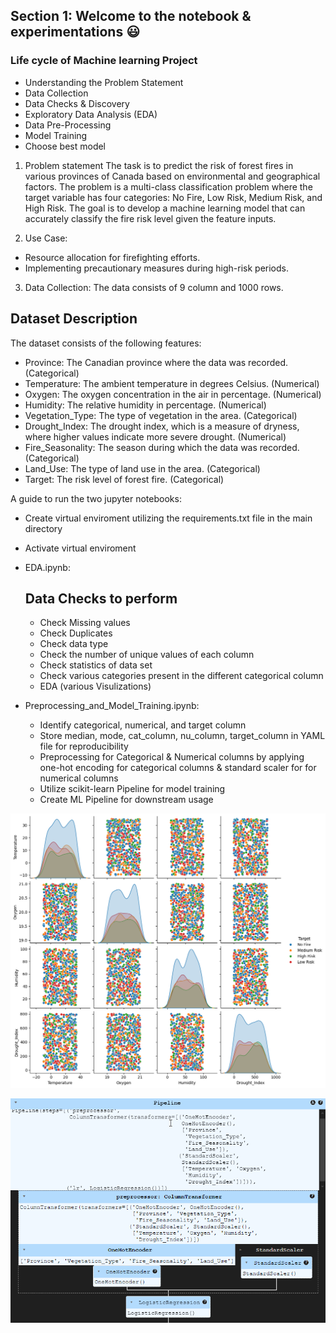 ## Section 1: Welcome to the notebook & experimentations :smiley:

### Life cycle of Machine learning Project
- Understanding the Problem Statement
- Data Collection
- Data Checks & Discovery
- Exploratory Data Analysis (EDA)
- Data Pre-Processing
- Model Training
- Choose best model

1) Problem statement
    The task is to predict the risk of forest fires in various provinces of Canada based on environmental and geographical factors. The problem is a multi-class classification problem where the target variable has four categories: No Fire, Low Risk, Medium Risk, and High Risk. The goal is to develop a machine learning model that can accurately classify the fire risk level given the feature inputs.

2) Use Case:
- Resource allocation for firefighting efforts.
- Implementing precautionary measures during high-risk periods.

3) Data Collection:
The data consists of 9 column and 1000 rows.

## Dataset Description
The dataset consists of the following features:
- Province: The Canadian province where the data was recorded. (Categorical)
- Temperature: The ambient temperature in degrees Celsius. (Numerical)
- Oxygen: The oxygen concentration in the air in percentage. (Numerical)
- Humidity: The relative humidity in percentage. (Numerical)
- Vegetation_Type: The type of vegetation in the area. (Categorical)
- Drought_Index: The drought index, which is a measure of dryness, where higher values indicate more severe drought. (Numerical)
- Fire_Seasonality: The season during which the data was recorded. (Categorical)
- Land_Use: The type of land use in the area. (Categorical)
- Target: The risk level of forest fire. (Categorical)


A guide to run the two jupyter notebooks:
- Create virtual enviroment utilizing the requirements.txt file in the main directory
- Activate virtual enviroment 
- EDA.ipynb:
    ## Data Checks to perform
    - Check Missing values
    - Check Duplicates
    - Check data type
    - Check the number of unique values of each column
    - Check statistics of data set
    - Check various categories present in the different categorical column
    - EDA (various Visulizations)

- Preprocessing_and_Model_Training.ipynb:
    - Identify categorical, numerical, and target column
    - Store median, mode, cat_column, nu_column, target_column in YAML file for reproducibility
    - Preprocessing for Categorical & Numerical columns by applying one-hot encoding for categorical columns & standard scaler for for numerical columns
    - Utilize scikit-learn Pipeline for model training 
    - Create ML Pipeline for downstream usage


![alt text](<../artifacts/images/pairplot.png>)

![alt text](<..//artifacts/images/scikit-learn-Pipeline.png>)